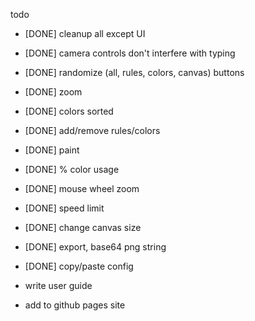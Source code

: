 todo
* [DONE] cleanup all except UI
* [DONE] camera controls don't interfere with typing
* [DONE] randomize (all, rules, colors, canvas) buttons
* [DONE] zoom
* [DONE] colors sorted
* [DONE] add/remove rules/colors
* [DONE] paint
* [DONE] % color usage
* [DONE] mouse wheel zoom
* [DONE] speed limit
* [DONE] change canvas size
* [DONE] export, base64 png string
* [DONE] copy/paste config

* write user guide
* add to github pages site